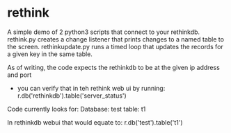 # rethink

A simple demo of 2 python3 scripts that connect to your rethinkdb.
rethink.py creates a change listener that prints changes to a named table to the screen.
rethinkupdate.py runs a timed loop that updates the records for a given key in the same table.

As of writing, the code expects the rethinkdb to be at the given ip address and port 
- you can verify that in teh rethink web ui by running:
 r.db('rethinkdb').table('server_status')
 
Code currently looks for: 
  Database: test 
  table: t1
  
In rethinkdb webui that would equate to:
  r.db('test').table('t1')
  
  
